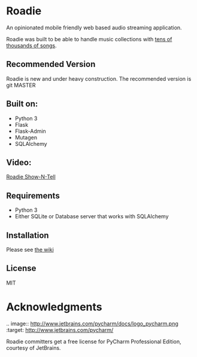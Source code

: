 Roadie
======

An opinionated mobile friendly web based audio streaming application.

Roadie was built to be able to handle music collections with [tens of thousands of songs](http://www.redferret.net/?page_id=38781).

Recommended Version
-------------------
Roadie is new and under heavy construction. The recommended version is git MASTER

Built on:
---------
* Python 3
* Flask
* Flask-Admin
* Mutagen
* SQLAlchemy

Video:
-----------
[Roadie Show-N-Tell](https://youtu.be/-BnXV-qrQqc)

Requirements
------------
* Python 3
* Either SQLite or Database server that works with SQLAlchemy

Installation
------------
Please see [the wiki](https://github.com/sphildreth/roadie/wiki/Installation)

License
-------
MIT

Acknowledgments
===============

.. image:: http://www.jetbrains.com/pycharm/docs/logo_pycharm.png
        :target: http://www.jetbrains.com/pycharm/

Roadie committers get a free license for PyCharm Professional Edition, courtesy
of JetBrains.
